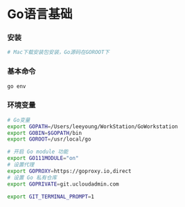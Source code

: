 # Go语言基础


### 安装

```sh
# Mac下载安装包安装，Go源码在GOROOT下
```


### 基本命令

```bash
go env
```

### 环境变量

```bash
# Go变量
export GOPATH=/Users/leeyoung/WorkStation/GoWorkstation
export GOBIN=$GOPATH/bin
export GOROOT=/usr/local/go

# 开启 Go module 功能
export GO111MODULE="on"
# 设置代理
export GOPROXY=https://goproxy.io,direct
# 设置 Go 私有仓库
export GOPRIVATE=git.ucloudadmin.com

export GIT_TERMINAL_PROMPT=1
```
